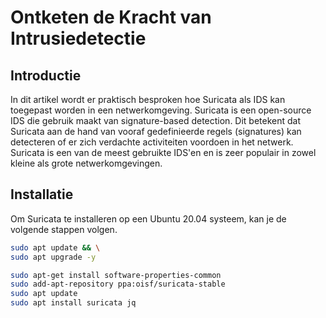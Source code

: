 # Ontketen de Kracht van Intrusiedetectie

## Introductie
In dit artikel wordt er praktisch besproken hoe Suricata als IDS kan toegepast worden in een netwerkomgeving. Suricata is een open-source IDS die gebruik maakt van signature-based detection. Dit betekent dat Suricata aan de hand van vooraf gedefinieerde regels (signatures) kan detecteren of er zich verdachte activiteiten voordoen in het netwerk. Suricata is een van de meest gebruikte IDS'en en is zeer populair in zowel kleine als grote netwerkomgevingen.

## Installatie
Om Suricata te installeren op een Ubuntu 20.04 systeem, kan je de volgende stappen volgen.
    
```bash
sudo apt update && \
sudo apt upgrade -y

sudo apt-get install software-properties-common
sudo add-apt-repository ppa:oisf/suricata-stable
sudo apt update
sudo apt install suricata jq
```
